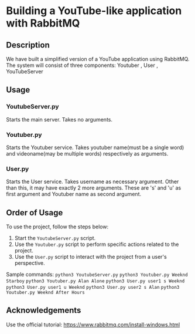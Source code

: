 # Building a YouTube-like application with RabbitMQ

## Description

We have built a simplified version of a YouTube application using RabbitMQ. The system will consist of three components:
Youtuber , User , YouTubeServer

## Usage

### YoutubeServer.py

Starts the main server. Takes no arguments.

### Youtuber.py

Starts the Youtuber service. Takes youtuber name(must be a single word) and videoname(may be multiple words) respectively as arguments.

### User.py

Starts the User service. Takes username as necessary argument. Other than this, it may have exactly 2 more arguments. These are 's' and 'u' as first argument and Youtuber name as second argument.

## Order of Usage

To use the project, follow the steps below:

1. Start the `YoutubeServer.py` script.
2. Use the `Youtuber.py` script to perform specific actions related to the project.
3. Use the `User.py` script to interact with the project from a user's perspective.

Sample commands:
`python3 YoutubeServer.py`
`python3 Youtuber.py Weeknd Starboy`
`python3 Youtuber.py Alan Alone`
`python3 User.py user1 s Weeknd`
`python3 User.py user1 u Weeknd`
`python3 User.py user2 s Alan`
`python3 Youtuber.py Weeknd After Hours`

## Acknowledgements

Use the official tutorial: https://www.rabbitmq.com/install-windows.html
